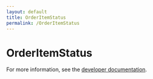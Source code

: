 ```yaml
---
layout: default
title: OrderItemStatus
permalink: /OrderItemStatus
---
```


# OrderItemStatus


For more information, see the [developer documentation](https://developer.openactive.io/data-model/types/).